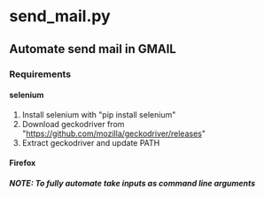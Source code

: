 # send\_mail.py
## Automate send mail in GMAIL
### Requirements
#### selenium
1. Install selenium with "pip install selenium"
2. Download geckodriver from "https://github.com/mozilla/geckodriver/releases"
3. Extract geckodriver and update PATH
#### Firefox
##### NOTE: To fully automate take inputs as command line arguments
